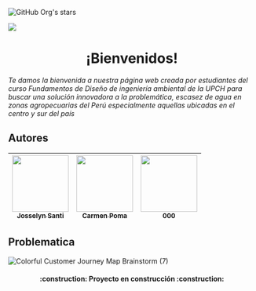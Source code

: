  ![GitHub Org's stars](https://img.shields.io/github/stars/camilafernanda?style=social)
<p align ="left"> 
   <img src="https://img.shields.io/badge/STATUS-EN%20DESAROLLO-green">
   </p>
   
   <h1 align="center"> ¡Bienvenidos! </h1>
   
   <em> Te damos la bienvenida a nuestra página web creada por estudiantes del curso Fundamentos de Diseño de ingeniería ambiental de la UPCH para buscar una solución innovadora a la problemática, escasez de agua en zonas agropecuarias del Perú especialmente aquellas ubicadas en el centro y sur del país </em>

   
   ## Autores

| [<img src="https://avatars.githubusercontent.com/u/102888094?v=4" width=115><br><sub>Josselyn Santi</sub>](https://github.com/Josselynsanti) |  [<img src="https://avatars.githubusercontent.com/u/122483546?v=4" width=115><br><sub>Carmen Poma</sub>]([https://github.com/carmenpoma163](https://github.com/ellenpimentel)) |  [<img src="0000000" width=115><br><sub>000</sub>](0000000000) |
| :---: | :---: | :---: |

## Problematica
![Colorful Customer Journey Map Brainstorm (7)](https://user-images.githubusercontent.com/102888094/215515205-c017ed4f-eb14-455a-94da-49a58e0244bb.png)



   
 <h4 align="center">
:construction: Proyecto en construcción :construction:
</h4>



